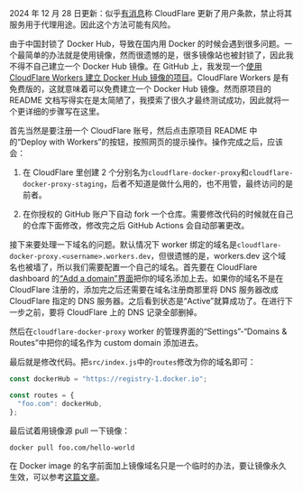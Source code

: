 2024 年 12 月 28 日更新：似乎[有消息](https://linux.do/t/topic/297635)称 CloudFlare 更新了用户条款，禁止将其服务用于代理用途。因此这个方法可能有风险。

由于中国封锁了 Docker Hub，导致在国内用 Docker 的时候会遇到很多问题。一个最简单的办法就是使用镜像，然而很遗憾的是，很多镜像站也被封锁了，因此我不得不自己建立一个 Docker Hub 镜像。在 GitHub 上，我发现一个[使用 CloudFlare Workers 建立 Docker Hub 镜像的项目](https://github.com/ciiiii/cloudflare-docker-proxy)。CloudFlare Workers 是有免费版的，这就意味着可以免费建立一个 Docker Hub 镜像。然而原项目的 README 文档写得实在是太简陋了，我摸索了很久才最终测试成功，因此就将一个更详细的步骤写在这里。

首先当然是要注册一个 CloudFlare 账号，然后点击原项目 README 中的“Deploy with Workers”的按钮，按照网页的提示操作。操作完成之后，应该会：

1. 在 CloudFlare 里创建 2 个分别名为`cloudflare-docker-proxy`和`cloudflare-docker-proxy-staging`，后者不知道是做什么用的，也不用管，最终访问的是前者。

2. 在你授权的 GitHub 账户下自动 fork 一个仓库。需要修改代码的时候就在自己的仓库下面修改，修改完之后 GitHub Actions 会自动部署更改。

接下来要处理一下域名的问题。默认情况下 worker 绑定的域名是`cloudflare-docker-proxy.<username>.workers.dev`，但很遗憾的是，workers.dev 这个域名也被墙了，所以我们需要配置一个自己的域名。首先要在 CloudFlare dashboard 的[“Add a domain”界面](https://dash.cloudflare.com/?to=/:account/add-site)把你的域名添加上去。如果你的域名不是在 CloudFlare 注册的，添加完之后还需要在域名注册商那里将 DNS 服务器改成 CloudFlare 指定的 DNS 服务器。之后看到状态是“Active”就算成功了。在进行下一步之前，要将 CloudFlare 上的 DNS 记录全部删掉。

然后在`cloudflare-docker-proxy` worker 的管理界面的“Settings”-“Domains & Routes”中把你的域名作为 custom domain 添加进去。

最后就是修改代码。把`src/index.js`中的`routes`修改为你的域名即可：

```js
const dockerHub = "https://registry-1.docker.io";

const routes = {
  "foo.com": dockerHub,
};
```

最后试着用镜像源 pull 一下镜像：

```sh
docker pull foo.com/hello-world
```

在 Docker image 的名字前面加上镜像域名只是一个临时的办法，要让镜像永久生效，可以参考[这篇文章](https://www.cnblogs.com/lanjianhua/p/18361448)。
